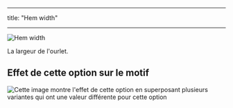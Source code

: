 - - -
title: "Hem width"
- - -

![Hem width](hemwidth.svg)

La largeur de l'ourlet.

## Effet de cette option sur le motif

![Cette image montre l'effet de cette option en superposant plusieurs variantes qui ont une valeur différente pour cette option](sandy_hemwidth_sample.svg "Effect of this option on the pattern")
